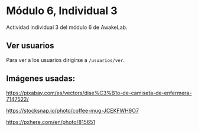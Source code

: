 # Módulo 6, Individual 3

Actividad individual 3 del módulo 6 de AwakeLab.

## Ver usuarios

Para ver a los usuarios dirigirse a `/usuarios/ver`.

## Imágenes usadas:

https://pixabay.com/es/vectors/dise%C3%B1o-de-camiseta-de-enfermera-7147522/

https://stocksnap.io/photo/coffee-mug-JCEKFWH9O7

https://pxhere.com/en/photo/815651